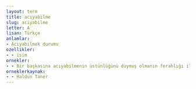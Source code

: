 ```yaml
---
layout: term
title: acıyabilme
slug: aciyabilme
letter: A
lisan: Türkçe
anlamlar:
- Acıyabilmek durumu
ozellikler:
- - isim
ornekler:
- - Bir başkasına acıyabilmenin üstünlüğünü duymuş olmanın ferahlığı ile uzaklaştı.
orneklerkaynak:
- - Haldun Taner
---
```

